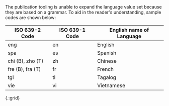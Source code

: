 <div markdown="1" class="new-content">
<div markdown="1" class="stu-note">
The publication tooling is unable to expand the language value set because they are based on a grammar.  To aid in the reader's understanding, sample codes are shown below:

|ISO 639-2 Code|ISO 639-1 Code|English name of Language|
|---|--|----|
eng|en|English|
|spa|es|Spanish|
|chi (B), zho (T)|zh |Chinese|
|fre (B), fra (T)|fr|French|
|tgl|tl|Tagalog|
|vie|vi|Vietnamese|
{.:grid}
</div>
</div>
